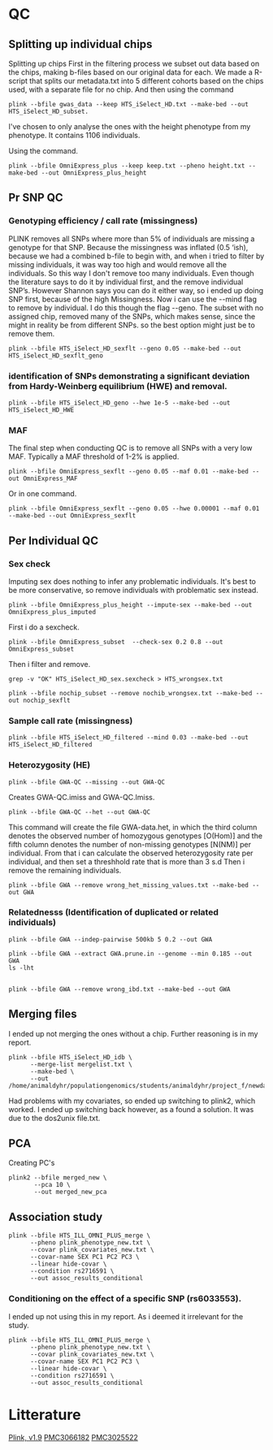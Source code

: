 # QC
## Splitting up individual chips
Splitting up chips
First in the filtering process we subset out data based on the chips, making b-files based on our original data for each. We made a R-script that splits our metadata.txt into 5 different cohorts based on the chips used, with a separate file for no chip. And then using the command
```
plink --bfile gwas_data --keep HTS_iSelect_HD.txt --make-bed --out HTS_iSelect_HD_subset.
```
I've chosen to only analyse the ones with the height phenotype from my phenotype. It contains 1106 individuals.

Using the command.
```
plink --bfile OmniExpress_plus --keep keep.txt --pheno height.txt --make-bed --out OmniExpress_plus_height
```

## Pr SNP QC

### Genotyping efficiency / call rate (missingness)
PLINK removes all SNPs where more than 5% of individuals are missing a genotype for that SNP. Because the missingness was inflated (0.5 ‘ish), because we had a combined b-file to begin with, and when i tried to filter by missing individuals, it was way too high and would remove all the individuals. So this way I don't remove too many individuals. Even though the literature says to do it by individual first, and the remove individual SNP’s. However Shannon says you can do it either way, so i ended up doing SNP first, because of the high Missingness. Now i can use the --mind flag to remove by individual. I do this though the flag --geno. The subset with no assigned chip, removed many of the SNPs, which makes sense, since the might in reality be from different SNPs. so the best option might just be to remove them.

```
plink --bfile HTS_iSelect_HD_sexflt --geno 0.05 --make-bed --out HTS_iSelect_HD_sexflt_geno
```

### identification of SNPs demonstrating a significant deviation from Hardy-Weinberg equilibrium (HWE) and removal. 

```
plink --bfile HTS_iSelect_HD_geno --hwe 1e-5 --make-bed --out HTS_iSelect_HD_HWE
```

### MAF
The final step when conducting QC is to remove all SNPs with a very low MAF. Typically a MAF threshold of 1-2% is applied.
```
plink --bfile OmniExpress_sexflt --geno 0.05 --maf 0.01 --make-bed --out OmniExpress_MAF
```
Or in one command.
```
plink --bfile OmniExpress_sexflt --geno 0.05 --hwe 0.00001 --maf 0.01 --make-bed --out OmniExpress_sexflt
```
## Per Individual QC

### Sex check

Imputing sex does nothing to infer any problematic individuals. It's best to be more conservative, so remove individuals with problematic sex instead.

```
plink --bfile OmniExpress_plus_height --impute-sex --make-bed --out OmniExpress_plus_imputed
```

First i do a sexcheck.
```
plink --bfile OmniExpress_subset  --check-sex 0.2 0.8 --out OmniExpress_subset
```
Then i filter and remove. 
```
grep -v "OK" HTS_iSelect_HD_sex.sexcheck > HTS_wrongsex.txt
```
```
plink --bfile nochip_subset --remove nochib_wrongsex.txt --make-bed --out nochip_sexflt
```

### Sample call rate (missingness)

```
plink --bfile HTS_iSelect_HD_filtered --mind 0.03 --make-bed --out HTS_iSelect_HD_filtered
```

### Heterozygosity (HE)
```
plink --bfile GWA-QC --missing --out GWA-QC
```
Creates GWA-QC.imiss and GWA-QC.lmiss.
```
plink --bfile GWA-QC --het --out GWA-QC
```
This command will create the file GWA-data.het, in which the third column denotes the observed number of homozygous genotypes [O(Hom)] and the fifth column denotes the number of non-missing genotypes [N(NM)] per individual.
From that i can calculate the observed heterozygosity rate per individual, and then set a threshhold rate that is more than 3 s.d
Then i remove the remaining individuals.

```
plink --bfile GWA --remove wrong_het_missing_values.txt --make-bed --out GWA

```

### Relatednesss (Identification of duplicated or related individuals)

```
plink --bfile GWA --indep-pairwise 500kb 5 0.2 --out GWA

plink --bfile GWA --extract GWA.prune.in --genome --min 0.185 --out GWA
ls -lht
```
```

plink --bfile GWA --remove wrong_ibd.txt --make-bed --out GWA
```
## Merging files
I ended up not merging the ones without a chip. Further reasoning is in my report.
```
plink --bfile HTS_iSelect_HD_idb \
      --merge-list mergelist.txt \
      --make-bed \
      --out /home/animaldyhr/populationgenomics/students/animaldyhr/project_f/newdata/merged_new
```
Had problems with my covariates, so ended up switching to plink2, which worked. I ended up switching back however, as a found a solution. It was due to the dos2unix file.txt.

## PCA
Creating PC's
```
plink2 --bfile merged_new \
       --pca 10 \
       --out merged_new_pca
```

## Association study

```
plink --bfile HTS_ILL_OMNI_PLUS_merge \
      --pheno plink_phenotype_new.txt \
      --covar plink_covariates_new.txt \
      --covar-name SEX PC1 PC2 PC3 \
      --linear hide-covar \
      --condition rs2716591 \
      --out assoc_results_conditional

```
### Conditioning on the effect of a specific SNP (rs6033553).
I ended up not using this in my report. As i deemed it irrelevant for the study.
```
plink --bfile HTS_ILL_OMNI_PLUS_merge \
      --pheno plink_phenotype_new.txt \
      --covar plink_covariates_new.txt \
      --covar-name SEX PC1 PC2 PC3 \
      --linear hide-covar \
      --condition rs2716591 \
      --out assoc_results_conditional
```

# Litterature
[Plink, v1.9](https://www.cog-genomics.org/plink/1.9/)
[PMC3066182](https://pmc.ncbi.nlm.nih.gov/articles/PMC3066182/)
[PMC3025522](https://pmc.ncbi.nlm.nih.gov/articles/PMC3025522/)
